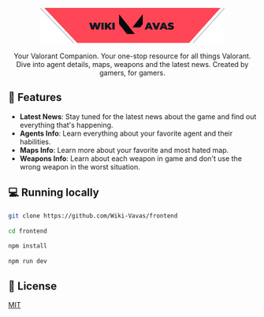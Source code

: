 <p style="text-align:center;">
  <img src="./.github/wiki-vavas-logo.png">
</p>

<p style="text-align:center;">
  Your Valorant Companion. Your one-stop resource for all things Valorant. Dive into agent details, maps, weapons and the latest news. Created by gamers, for gamers.
</p>

## 🔫 Features
 - **Latest News**: Stay tuned for the latest news about the game and find out everything that's happening.
 - **Agents Info**: Learn everything about your favorite agent and their habilities.
 - **Maps Info**: Learn more about your favorite and most hated map.
 - **Weapons Info**: Learn about each weapon in game and don't use the wrong weapon in the worst situation.

## 💻 Running locally

```sh
git clone https://github.com/Wiki-Vavas/frontend
```
```sh
cd frontend
```
```sh
npm install
```
```sh
npm run dev
```

## 📜 License

[MIT](./LICENSE)